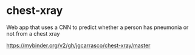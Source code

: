 # chest-xray
Web app that uses a CNN to predict whether a person has pneumonia or not from a chest xray

https://mybinder.org/v2/gh/jgcarrasco/chest-xray/master
